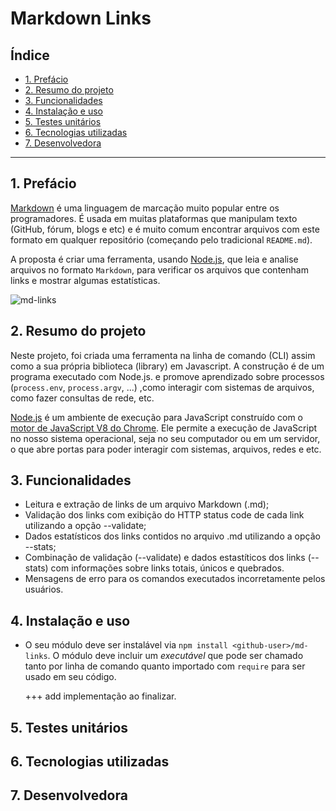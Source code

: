 # Markdown Links

## Índice

* [1. Prefácio](#1-prefácio)
* [2. Resumo do projeto](#2-resumo-do-projeto)
* [3. Funcionalidades ](#3-funcionalidades)
* [4. Instalação e uso](#4-instalação-e-uso)
* [5. Testes unitários](#5-testes-unitários)
* [6. Tecnologias utilizadas](#6-tecnologias-utilizadas)
* [7. Desenvolvedora](#7-desenvolvedora)


***

## 1. Prefácio

[Markdown](https://pt.wikipedia.org/wiki/Markdown) é uma linguagem de marcação
muito popular entre os programadores. É usada em muitas plataformas que
manipulam texto (GitHub, fórum, blogs e etc) e é muito comum encontrar arquivos
com este formato em qualquer repositório (começando pelo tradicional
`README.md`).

A proposta é criar uma ferramenta, usando
[Node.js](https://nodejs.org/), que leia e analise arquivos no formato
`Markdown`, para verificar os arquivos que contenham links e mostrar algumas
estatísticas.

![md-links](https://user-images.githubusercontent.com/110297/42118443-b7a5f1f0-7bc8-11e8-96ad-9cc5593715a6.jpg)

## 2. Resumo do projeto

Neste projeto, foi criada uma ferramenta na linha de comando (CLI) assim como a sua própria biblioteca (library) em Javascript. A construção é de um programa
executado com Node.js. e promove aprendizado sobre processos
(`process.env`, `process.argv`, ...) ,como interagir com sistemas de arquivos, como fazer consultas de rede, etc.

[Node.js](https://nodejs.org/pt-br/) é um ambiente de execução para JavaScript
construído com o [motor de JavaScript V8 do
Chrome](https://developers.google.com/v8/). Ele permite a execução de JavaScript no nosso sistema operacional, seja no seu computador ou em um servidor, o que abre portas para poder interagir com sistemas, arquivos, redes e etc.

## 3. Funcionalidades
* Leitura e extração de links de um arquivo Markdown (.md);
* Validação dos links com exibição do HTTP status code de cada link utilizando a opção --validate;
* Dados estatísticos dos links contidos no arquivo .md utilizando a opção --stats;
* Combinação de validação (--validate) e dados estastíticos dos links (--stats) com informações sobre links totais, únicos e quebrados.
* Mensagens de erro para os comandos executados incorretamente pelos usuários.

## 4. Instalação e uso

* O seu módulo deve ser instalável via `npm install <github-user>/md-links`. O
  módulo deve incluir um _executável_ que pode ser chamado tanto por linha de
  comando quanto importado com `require` para ser usado em seu código.

  +++ add implementação ao finalizar.

## 5. Testes unitários 

## 6. Tecnologias utilizadas 

## 7. Desenvolvedora
